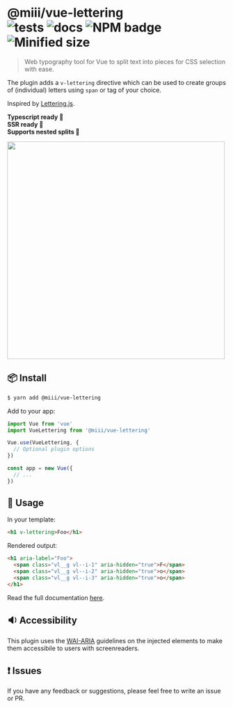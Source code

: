 # @miii/vue-lettering<br>![tests](https://github.com/miii/vue-lettering/workflows/tests/badge.svg) ![docs](https://github.com/miii/vue-lettering/workflows/docs/badge.svg) ![NPM badge](https://img.shields.io/npm/v/@miii/vue-lettering) ![Minified size](https://img.shields.io/bundlephobia/min/@miii/vue-lettering)
> Web typography tool for Vue to split text into pieces for CSS selection with ease.<br>

The plugin adds a `v-lettering` directive which can be used to create groups of (individual) letters using `span` or tag of your choice.

Inspired by [Lettering.js](https://github.com/davatron5000/Lettering.js).


<strong>Typescript ready 🌟</strong><br>
<strong>SSR ready 🌟</strong><br>
<strong>Supports nested splits 🌟</strong>

<img src="https://user-images.githubusercontent.com/158975/76702748-a1ac3300-66cc-11ea-83d1-1bcf6fb24d0b.png" width="500">

## 📦  Install
```sh
$ yarn add @miii/vue-lettering
```

Add to your app:
```js
import Vue from 'vue'
import VueLettering from '@miii/vue-lettering'

Vue.use(VueLettering, {
  // Optional plugin options
})

const app = new Vue({
  // ...
})
```

## 🚀  Usage

In your template:
```html
<h1 v-lettering>Foo</h1>
```

Rendered output:
```html
<h1 aria-label="Foo">
  <span class="vl__g vl--i-1" aria-hidden="true">F</span>
  <span class="vl__g vl--i-2" aria-hidden="true">o</span>
  <span class="vl__g vl--i-3" aria-hidden="true">o</span>
</h1>
```

Read the full documentation [here](https://miii.github.io/vue-lettering/).

## 🔉  Accessibility
This plugin uses the [WAI-ARIA](https://developer.mozilla.org/en-US/docs/Learn/Accessibility/WAI-ARIA_basics) guidelines on the injected elements to make them accessibile to users with screenreaders.

## ❗️ Issues
If you have any feedback or suggestions, please feel free to write an issue or PR.
